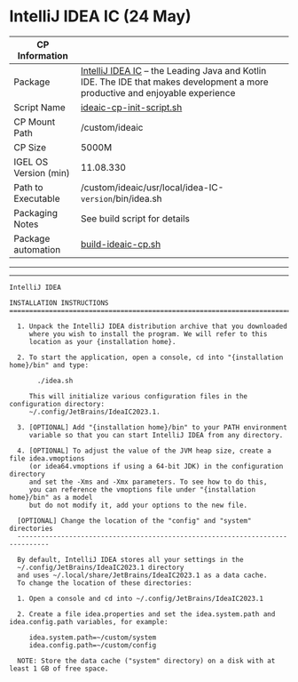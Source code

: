 # IntelliJ IDEA IC (24 May)

|  CP Information |            |
|-----------------|-------------|
| Package | [IntelliJ IDEA IC](https://www.jetbrains.com/idea/) – the Leading Java and Kotlin IDE.  The IDE that makes development a more productive and enjoyable experience |
| Script Name | [ideaic-cp-init-script.sh](build/ideaic-cp-init-script.sh) |
| CP Mount Path | /custom/ideaic |
| CP Size |5000M |
| IGEL OS Version (min) | 11.08.330 |
| Path to Executable | /custom/ideaic/usr/local/idea-IC-`version`/bin/idea.sh |
| Packaging Notes | See build script for details |
| Package automation | [build-ideaic-cp.sh](build/build-ideaic-cp.sh) |

-----

-----

```
IntelliJ IDEA

INSTALLATION INSTRUCTIONS
===============================================================================

  1. Unpack the IntelliJ IDEA distribution archive that you downloaded
     where you wish to install the program. We will refer to this
     location as your {installation home}.

  2. To start the application, open a console, cd into "{installation home}/bin" and type:

       ./idea.sh

     This will initialize various configuration files in the configuration directory:
     ~/.config/JetBrains/IdeaIC2023.1.

  3. [OPTIONAL] Add "{installation home}/bin" to your PATH environment
     variable so that you can start IntelliJ IDEA from any directory.

  4. [OPTIONAL] To adjust the value of the JVM heap size, create a file idea.vmoptions
     (or idea64.vmoptions if using a 64-bit JDK) in the configuration directory
     and set the -Xms and -Xmx parameters. To see how to do this,
     you can reference the vmoptions file under "{installation home}/bin" as a model
     but do not modify it, add your options to the new file.

  [OPTIONAL] Change the location of the "config" and "system" directories
  ------------------------------------------------------------------------------

  By default, IntelliJ IDEA stores all your settings in the
  ~/.config/JetBrains/IdeaIC2023.1 directory
  and uses ~/.local/share/JetBrains/IdeaIC2023.1 as a data cache.
  To change the location of these directories:

  1. Open a console and cd into ~/.config/JetBrains/IdeaIC2023.1

  2. Create a file idea.properties and set the idea.system.path and idea.config.path variables, for example:

     idea.system.path=~/custom/system
     idea.config.path=~/custom/config

  NOTE: Store the data cache ("system" directory) on a disk with at least 1 GB of free space.
  ```
